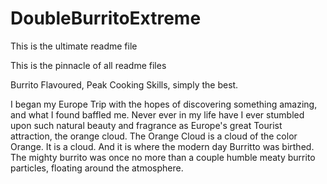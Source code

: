 # DoubleBurritoExtreme

This is the ultimate readme file

This is the pinnacle of all readme files

Burrito Flavoured,
Peak Cooking Skills,
simply the best.



I began my Europe Trip with the hopes of discovering something amazing, and what I found baffled me.
Never ever in my life have I ever stumbled upon such natural beauty and fragrance as Europe's great
Tourist attraction, the orange cloud.
The Orange Cloud is a cloud of the color Orange. It is a cloud.
And it is where the modern day Burritto was birthed.
The mighty burrito was once no more than a couple humble meaty burrito particles, floating around the atmosphere.
